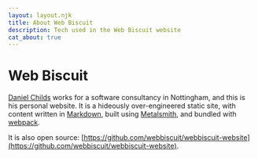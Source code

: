 ```yaml
---
layout: layout.njk
title: About Web Biscuit
description: Tech used in the Web Biscuit website
cat_about: true
---
```


# Web Biscuit

[Daniel Childs](mailto:daniel@webbiscuit.co.uk) works for a software consultancy in Nottingham, and this is his personal website. 
It is a hideously over-engineered static site, with content
written in [Markdown](https://daringfireball.net/projects/markdown/), built using [Metalsmith](http://www.metalsmith.io/), and bundled with [webpack](https://webpack.js.org/). 

It is also open source: [https://github.com/webbiscuit/webbiscuit-website](https://github.com/webbiscuit/webbiscuit-website).

